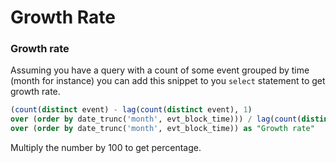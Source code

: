 # Growth Rate

### Growth rate <a id="Growth-rate"></a>

Assuming you have a query with a count of some event grouped by time \(month for instance\) you can add this snippet to you `select` statement to get growth rate.

```sql
(count(distinct event) - lag(count(distinct event), 1)
over (order by date_trunc('month', evt_block_time))) / lag(count(distinct action), 1)
over (order by date_trunc('month', evt_block_time)) as "Growth rate"
```

Multiply the number by 100 to get percentage.

